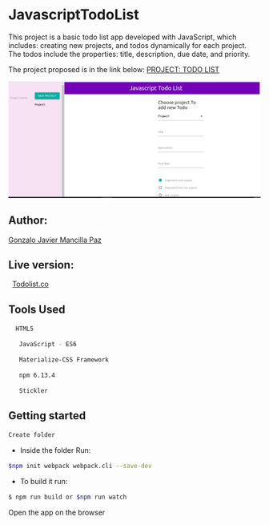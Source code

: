 # JavascriptTodoList

This project is a basic todo list app developed with JavaScript, which includes: creating new projects, and todos dynamically for each project. The todos include the properties: title, description, due date, and priority.

The project proposed is in the link below:
<a href="https://www.theodinproject.com/courses/javascript/lessons/todo-list">PROJECT: TODO LIST</a>

![screenshot](./todo.png)

## Author:
<a href="https://github.com/gonjavi/">Gonzalo Javier Mancilla Paz</a> 
<h2>Live version:</h2> 
<a href="https://cdn.statically.io/gh/gonjavi/JavascriptTodoList/ca7abbdb8c3943022f4f7b8abfa96c4bf7703dec/dist/index.html?group1=Not+urgent">Todolist.co</a>

## Tools Used
```bash
  HTML5
 ```
 ```bash
   JavaScript - ES6
 ```
  ```bash
   Materialize-CSS Framework
 ```
  ```bash
   npm 6.13.4
 ```
  ```bash
   Stickler
```

  

## Getting started
```bash
Create folder
```
* Inside the folder Run:
```bash
$npm init webpack webpack.cli --save-dev
```
* To build it run:
```bash
$ npm run build or $npm run watch
```
Open the app on the browser
